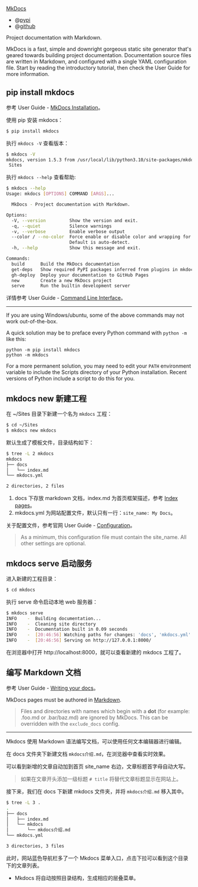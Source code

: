 [MkDocs](https://www.mkdocs.org/)

- @[pypi](https://pypi.org/project/mkdocs/)
- @[github](https://github.com/mkdocs/mkdocs)

Project documentation with Markdown.

MkDocs is a fast, simple and downright gorgeous static site generator that's geared towards building project documentation. Documentation source files are written in Markdown, and configured with a single YAML configuration file. Start by reading the introductory tutorial, then check the User Guide for more information.

## pip install mkdocs

参考 User Guide - [MkDocs Installation](https://www.mkdocs.org/user-guide/installation/)。

使用 pip 安装 mkdocs：

```bash
$ pip install mkdocs
```

执行 `mkdocs -V` 查看版本：

```bash
$ mkdocs -V
mkdocs, version 1.5.3 from /usr/local/lib/python3.10/site-packages/mkdocs (Python 3.10)
 Sites
```

执行 `mkdocs --help` 查看帮助:

```bash
$ mkdocs --help
Usage: mkdocs [OPTIONS] COMMAND [ARGS]...

  MkDocs - Project documentation with Markdown.

Options:
  -V, --version         Show the version and exit.
  -q, --quiet           Silence warnings
  -v, --verbose         Enable verbose output
  --color / --no-color  Force enable or disable color and wrapping for the output.
                        Default is auto-detect.
  -h, --help            Show this message and exit.

Commands:
  build      Build the MkDocs documentation
  get-deps   Show required PyPI packages inferred from plugins in mkdocs.yml
  gh-deploy  Deploy your documentation to GitHub Pages
  new        Create a new MkDocs project
  serve      Run the builtin development server
```

详情参考 User Guide - [Command Line Interface](https://www.mkdocs.org/user-guide/cli/)。

---

If you are using Windows/ubuntu, some of the above commands may not work out-of-the-box.

A quick solution may be to preface every Python command with `python -m` like this:

```Shell
python -m pip install mkdocs
python -m mkdocs
```

For a more permanent solution, you may need to edit your `PATH` environment variable to include the Scripts directory of your Python installation. Recent versions of Python include a script to do this for you.

## mkdocs new 新建工程

在 ~/Sites 目录下新建一个名为 `mkdocs` 工程：

```bash
$ cd ~/Sites
$ mkdocs new mkdocs
```

默认生成了模板文件，目录结构如下：

```bash
$ tree -L 2 mkdocs
mkdocs
├── docs
│   └── index.md
└── mkdocs.yml

2 directories, 2 files
```

1. docs 下存放 markdown 文档，index.md 为首页框架描述，参考 [Index pages](https://www.mkdocs.org/user-guide/writing-your-docs/#index-pages)。
2. mkdocs.yml 为网站配置文件，默认只有一行：`site_name: My Docs`。

关于配置文件，参考官网 User Guide - [Configuration](https://www.mkdocs.org/user-guide/configuration/)。

> As a minimum, this configuration file must contain the site_name. All other settings are optional.

## mkdocs serve 启动服务

进入新建的工程目录：

```bash
$ cd mkdocs
```

执行 serve 命令启动本地 web 服务器：

```bash
$ mkdocs serve
INFO    -  Building documentation...
INFO    -  Cleaning site directory
INFO    -  Documentation built in 0.09 seconds
INFO    -  [20:46:56] Watching paths for changes: 'docs', 'mkdocs.yml'
INFO    -  [20:46:56] Serving on http://127.0.0.1:8000/
```

在浏览器中打开 http://localhost:8000，就可以查看新建的 mkdocs 工程了。

## 编写 Markdown 文档

参考 User Guide - [Writing your docs](https://www.mkdocs.org/user-guide/writing-your-docs/)。

MkDocs pages must be authored in [Markdown](https://daringfireball.net/projects/markdown/).

> Files and directories with names which begin with a **dot** (for example: .foo.md or .bar/baz.md) are ignored by MkDocs. This can be overridden with the `exclude_docs` config.

---

Mkdocs 使用 Markdown 语法编写文档，可以使用任何文本编辑器进行编辑。

在 docs 文件夹下新建文档 `mkdocs介绍.md`，在浏览器中查看实时效果。

可以看到新增的文章自动加到首页 site_name 右边，文章标题首字母自动大写。

> 如果在文章开头添加一级标题 `# title` 将替代文章标题显示在网站上。

接下来，我们在 docs 下新建 mkdocs 文件夹，并将 `mkdocs介绍.md` 移入其中。

```bash
$ tree -L 3 .
.
├── docs
│   ├── index.md
│   └── mkdocs
│       └── mkdocs介绍.md
└── mkdocs.yml

3 directories, 3 files
```

此时，网站蓝色导航栏多了一个 Mkdocs 菜单入口，点击下拉可以看到这个目录下的文章列表。

- Mkdocs 将自动按照目录结构，生成相应的层叠菜单。

